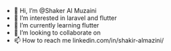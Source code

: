 - 👋 Hi, I’m @Shaker Al Muzaini
- 👀 I’m interested in laravel and flutter
- 🌱 I’m currently learning  flutter
- 💞️ I’m looking to collaborate on
- 📫 How to reach me linkedin.com/in/shakir-almazini/

<!---
1shaker/1shaker is a ✨ special ✨ repository because its `README.md` (this file) appears on your GitHub profile.
You can click the Preview link to take a look at your changes.
--->

